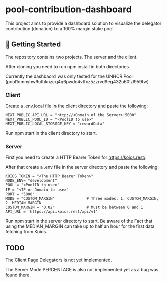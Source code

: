 # pool-contribution-dashboard
This project aims to provide a dashboard solution to visualize the delegator contribution (donation) to a 100% margin stake pool

## 🚀 Getting Started

The repository contains two projects. The server and the client.

After cloning you need to run npm install in both directories.

Currently the dashbaord was only tested for the UNHCR Pool (pool1dmnyhw9uthknzcq4q6pwdc4vtfxz5zzrvd9eg432u60lzl959tw)

### Client

Create a .env.local file in the client directory and paste the following:

```
NEXT_PUBLIC_API_URL = "http://<Domain of the Server>:5000"
NEXT_PUBLIC_POOL_ID = "<PoolID to use>"
NEXT_PUBLIC_LOCAL_STORAGE_KEY = "rewardData"
```

Run npm start in the client directory to start.

### Server

First you need to create a HTTP Bearer Token for https://koios.rest/.

After that create a .env file in the server directory and paste the following:

```
KOIOS_TOKEN = "<The HTTP Bearer Token>"
NODE_ENV= "development"
POOL = "<PoolID to use>"
IP = "<IP or Domain to use>"
PORT = "5000"
MODE = "CUSTOM_MARGIN"              # Three modes: 1. CUSTOM_MARGIN, 2. MEDIAN_MARGIN
CUSTOM_MARGIN = "0.02"              # Must be between 0 and 1
API_URL = 'https://api.koios.rest/api/v1'
```

Run npm start in the server directory to start.
Be aware of the Fact that using the MEDIAN_MARGIN can take up to half an hour for the first data fetching from Koios.

## TODO

The Client Page Delegators is not yet implemented. 

The Server Mode PERCENTAGE is also not implemented yet as a bug was found there.

